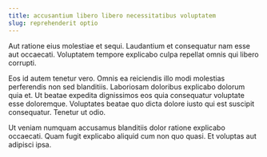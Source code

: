 ```yaml
---
title: accusantium libero libero necessitatibus voluptatem
slug: reprehenderit optio
---
```


Aut ratione eius molestiae et sequi. Laudantium et consequatur nam esse aut occaecati. Voluptatem tempore explicabo culpa repellat omnis qui libero corrupti.

Eos id autem tenetur vero. Omnis ea reiciendis illo modi molestias perferendis non sed blanditiis. Laboriosam doloribus explicabo dolorum quia et. Ut beatae expedita dignissimos eos quia consequatur voluptate esse doloremque. Voluptates beatae quo dicta dolore iusto qui est suscipit consequatur. Tenetur ut odio.

Ut veniam numquam accusamus blanditiis dolor ratione explicabo occaecati. Quam fugit explicabo aliquid cum non quo quasi. Et voluptas aut adipisci ipsa.
